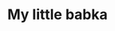 ---
title: "My little babka"
description: Ce restaurant m’a permis de découvrir les babkas, ces brioches tressées salées ou sucrées. C’était pas mal pour un repas rapide !
lat: 45.7687801
lon: 4.8315374
address: "42 Rue Sergent Blandan 69001 Lyon"
website: https://mylittlebabka.eatbu.com/
tags: "restaurant sur-le-pouce"
---